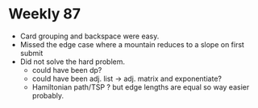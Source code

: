 # Weekly 87

* Card grouping and backspace were easy.
* Missed the edge case where a mountain reduces to a slope on first submit
* Did not solve the hard problem.
    * could have been dp?
    * could have been adj. list -> adj. matrix and exponentiate? 
    * Hamiltonian path/TSP ? but edge lengths are equal so way easier probably.
